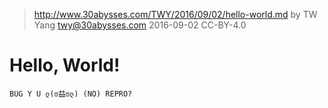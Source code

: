 ﻿> http://www.30abysses.com/TWY/2016/09/02/hello-world.md
> by TW Yang <twy@30abysses.com> 2016-09-02 CC-BY-4.0

# Hello, World!

`BUG Y U ლ(ಠ益ಠლ) (NO) REPRO?`

